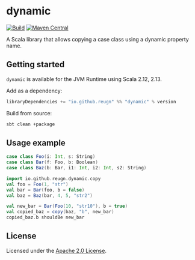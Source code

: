 # dynamic
[![Build](https://github.com/reugn/dynamic/actions/workflows/build.yml/badge.svg)](https://github.com/reugn/dynamic/actions/workflows/build.yml)
[![Maven Central](https://maven-badges.herokuapp.com/maven-central/io.github.reugn/dynamic_2.12/badge.svg)](https://maven-badges.herokuapp.com/maven-central/io.github.reugn/dynamic_2.12/)

A Scala library that allows copying a case class using a dynamic property name.

## Getting started
`dynamic` is available for the JVM Runtime using Scala 2.12, 2.13.

Add as a dependency:
```scala
libraryDependencies += "io.github.reugn" %% "dynamic" % version
```

Build from source:
```sh
sbt clean +package
```

## Usage example
```scala
case class Foo(i: Int, s: String)
case class Bar(f: Foo, b: Boolean)
case class Baz(b: Bar, i1: Int, i2: Int, s2: String)

import io.github.reugn.dynamic.copy
val foo = Foo(1, "str")
val bar = Bar(foo, b = false)
val baz = Baz(bar, 4, 5, "str2")

val new_bar = Bar(Foo(10, "str10"), b = true)
val copied_baz = copy(baz, "b", new_bar)
copied_baz.b shouldBe new_bar
```

## License
Licensed under the [Apache 2.0 License](./LICENSE).
